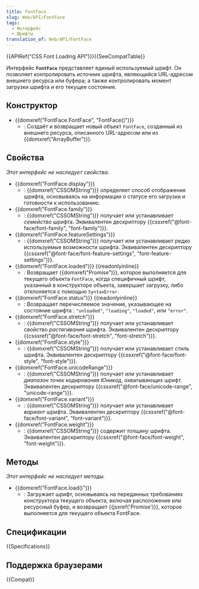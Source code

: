 ```yaml
---
title: FontFace
slug: Web/API/FontFace
tags:
  - Интерфейс
  - Шрифты
translation_of: Web/API/FontFace
---
```


{{APIRef("CSS Font Loading API")}}{{SeeCompatTable}}

Интерфейс **`FontFace`** представляет единый используемый шрифт. Он позволяет контролировать источник шрифта, являющийся URL-адресом внешнего ресурса или буфера; а также контролировать момент загрузки шрифта и его текущее состояние.

## Конструктор

- {{domxref("FontFace.FontFace", "FontFace()")}}
  - : Создаёт и возвращает новый объект `FontFace`, созданный из внешнего ресурса, описанного URL-адресом или из {{domxref("ArrayBuffer")}}.

## Свойства

_Этот интерфейс не наследует свойства._

- {{domxref("FontFace.display")}}
  - : {{domxref("CSSOMString")}} определяет способ отображения шрифта, основываясь на информации о статусе его загрузки и готовности к использованию.
- {{domxref("FontFace.family")}}
  - : {{domxref("CSSOMString")}} получает или устанавливает _семейство_ шрифта. Эквивалентен дескриптору {{cssxref("@font-face/font-family", "font-family")}}.
- {{domxref("FontFace.featureSettings")}}
  - : {{domxref("CSSOMString")}} получает или устанавливает редко используемые возможности шрифта. Эквивалентен дескриптору {{cssxref("@font-face/font-feature-settings", "font-feature-settings")}}.
- {{domxref("FontFace.loaded")}} {{readonlyinline}}
  - : Возвращает {{domxref("Promise")}}, которое выполняется для текущего объекта `FontFace`, когда специфичный шрифт, указанный в конструкторе объекта, завершает загрузку, либо отклоняется с помощью `SyntaxError`.
- {{domxref("FontFace.status")}} {{readonlyinline}}
  - : Возвращает перечисляемое значение, указывающее на состояние шрифта : `"unloaded"`, `"loading"`, `"loaded"`, или `"error"`.
- {{domxref("FontFace.stretch")}}
  - : {{domxref("CSSOMString")}} получает или устанавливает свойство _растягивания_ шрифта. Эквивалентен дескриптору {{cssxref("@font-face/font-stretch", "font-stretch")}}.
- {{domxref("FontFace.style")}}
  - : {{domxref("CSSOMString")}} получает или устанавливает _стиль_ шрифта. Эквивалентен дескриптору {{cssxref("@font-face/font-style", "font-style")}}.
- {{domxref("FontFace.unicodeRange")}}
  - : {{domxref("CSSOMString")}} получает или устанавливает _диапазон точек кодирования Юникод_, охватывающих шрифт. Эквивалентен дескриптору {{cssxref("@font-face/unicode-range", "unicode-range")}}.
- {{domxref("FontFace.variant")}}
  - : {{domxref("CSSOMString")}} получает или устанавливает _вариант_ шрифта. Эквивалентен дескриптору {{cssxref("@font-face/font-variant", "font-variant")}}.
- {{domxref("FontFace.weight")}}
  - : {{domxref("CSSOMString")}} содержит _толщину_ шрифта. Эквивалентен дескриптору {{cssxref("@font-face/font-weight", "font-weight")}}.

## Методы

_Этот интерфейс не наследует методы._

- {{domxref("FontFace.load()")}}
  - : Загружает шрифт, основываясь на переданных требованиях конструктора текущего объекта, включая расположение или ресурсный буфер, и возвращает {{jsxref('Promise')}}, которое выполняется для текущего объекта FontFace.

## Спецификации

{{Specifications}}

## Поддержка браузерами

{{Compat}}

